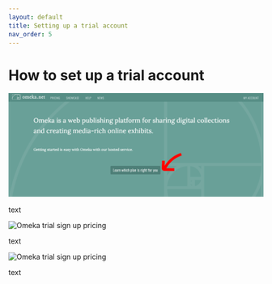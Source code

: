 ```yaml
---
layout: default
title: Setting up a trial account
nav_order: 5
---
```

# How to set up a trial account

<img src="images/Omeka-trial-signup-1.png" alt="Omeka trial sign up" width="800" height="auto">

text

<img src="images/Omeka-trial-signup-2.png" alt="Omeka trial sign up pricing" width="800" height="auto">

text

<img src="images/Omeka-trial-signup-2.png" alt="Omeka trial sign up pricing" width="800" height="auto">

text
